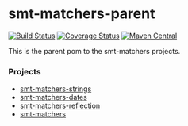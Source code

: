 <!---
Copyright 2015 Karl Bennett

Licensed under the Apache License, Version 2.0 (the "License");
you may not use this file except in compliance with the License.
You may obtain a copy of the License at

    http://www.apache.org/licenses/LICENSE-2.0

Unless required by applicable law or agreed to in writing, software
distributed under the License is distributed on an "AS IS" BASIS,
WITHOUT WARRANTIES OR CONDITIONS OF ANY KIND, either express or implied.
See the License for the specific language governing permissions and
limitations under the License.
-->
smt-matchers-parent
===========
[![Build Status](https://travis-ci.org/shiver-me-timbers/smt-matchers-parent.svg?branch=master)](https://travis-ci.org/shiver-me-timbers/smt-matchers-parent) [![Coverage Status](https://coveralls.io/repos/shiver-me-timbers/smt-matchers-parent/badge.svg?branch=master&service=github)](https://coveralls.io/github/shiver-me-timbers/smt-matchers-parent?branch=master) [![Maven Central](https://maven-badges.herokuapp.com/maven-central/com.github.shiver-me-timbers/smt-matchers-parent/badge.svg)](https://maven-badges.herokuapp.com/maven-central/com.github.shiver-me-timbers/smt-matchers-parent/)

This is the parent pom to the smt-matchers projects.

### Projects

- [smt-matchers-strings](smt-matchers-strings)
- [smt-matchers-dates](smt-matchers-dates)
- [smt-matchers-reflection](smt-matchers-reflection)
- [smt-matchers](smt-matchers)